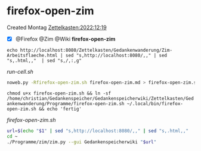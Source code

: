 # firefox-open-zim
Created Montag [Zettelkasten:2022:12:19]()

- [X] @Firefox @Zim @Wiki  **firefox-open-zim**



``echo http://localhost:8080/Zettelkasten/Gedankenwanderung/Zim-Arbeitsflaeche.html | sed "s,http://localhost:8080/,," | sed "s,.html,,"  | sed "s,/,:,g"``

*run-cell.sh*
```bash
noweb.py -Rfirefox-open-zim.sh firefox-open-zim.md > firefox-open-zim.sh && echo 'fertig'
```

``chmod u+x firefox-open-zim.sh && ln -sf /home/christian/Gedankenspeicher/Gedankenspeicherwiki/Zettelkasten/Gedankenwanderung/Programme/firefox-open-zim.sh ~/.local/bin/firefox-open-zim.sh && echo 'fertig'``


*firefox-open-zim.sh*
```bash
url=$(echo "$1" | sed "s,http://localhost:8080/,," | sed "s,.html,,"  | sed "s,/,:,g")
cd ~
./Programme/zim/zim.py --gui Gedankenspeicherwiki "$url"
```

